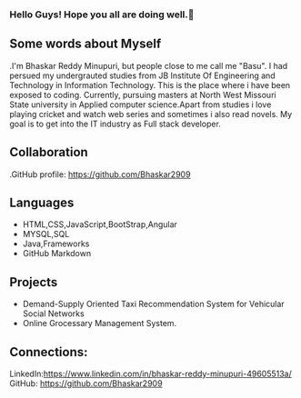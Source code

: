### Hello Guys! Hope you all are doing well.👋

## Some words about Myself
 .I'm Bhaskar Reddy Minupuri, but people close to me call me "Basu". I had persued my undergrauted studies from JB Institute Of Engineering and Technology in Information Technology. This is the place where i have been exposed to coding. Currently, pursuing masters at North West Missouri State university in Applied computer science.Apart from studies i love playing cricket and watch web series and sometimes i also read novels. My goal is to get into the IT industry as Full stack developer.

## Collaboration
.GitHub profile: https://github.com/Bhaskar2909

## Languages
* HTML,CSS,JavaScript,BootStrap,Angular
* MYSQL,SQL
* Java,Frameworks
* GitHub Markdown

## Projects 
* Demand-Supply Oriented Taxi Recommendation System for Vehicular Social Networks 
* Online Grocessary Management System.
## Connections:
LinkedIn:https://www.linkedin.com/in/bhaskar-reddy-minupuri-49605513a/
GitHub: https://github.com/Bhaskar2909







